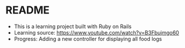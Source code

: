 # README

- This is a learning project built with Ruby on Rails
- Learning source: https://www.youtube.com/watch?v=B3Fbujmgo60
- Progress: Adding a new controller for displaying all food logs
